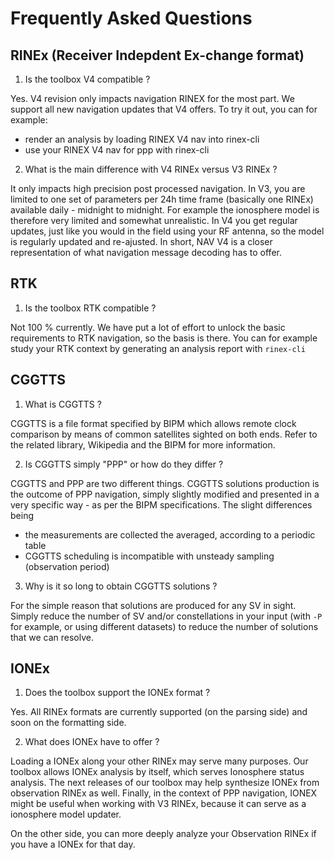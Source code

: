 Frequently Asked Questions
==========================

## RINEx (Receiver Indepdent Ex-change format)

1. Is the toolbox V4 compatible ?

Yes. V4 revision only impacts navigation RINEX for the most part.
We support all new navigation updates that V4 offers.
To try it out, you can for example:
- render an analysis by loading RINEX V4 nav into rinex-cli
- use your RINEX V4 nav for ppp with rinex-cli

2. What is the main difference with V4 RINEx versus V3 RINEx ?

It only impacts high precision post processed navigation.
In V3, you are limited to one set of parameters per 24h time frame (basically one RINEx)
available daily - midnight to midnight. For example the ionosphere model is therefore
very limited and somewhat unrealistic. In V4 you get regular updates, just like you would
in the field using your RF antenna, so the model is regularly updated and re-ajusted. 
In short, NAV V4 is a closer representation of what navigation message decoding has to offer.

## RTK

1. Is the toolbox RTK compatible ?

Not 100 % currently. We have put a lot of effort to unlock
the basic requirements to RTK navigation, so the basis is there.
You can for example study your RTK context by generating an analysis report with `rinex-cli`

## CGGTTS

1. What is CGGTTS ?

CGGTTS is a file format specified by BIPM which allows remote clock comparison
by means of common satellites sighted on both ends.
Refer to the related library, Wikipedia and the BIPM for more information.

2. Is CGGTTS simply "PPP" or how do they differ ?

CGGTTS and PPP are two different things. CGGTTS solutions production is the outcome of PPP
navigation, simply slightly modified and presented in a very specific way - as per the BIPM specifications.
The slight differences being

- the measurements are collected the averaged, according to a periodic table
- CGGTTS scheduling is incompatible with unsteady sampling (observation period)

3. Why is it so long to obtain CGGTTS solutions ?

For the simple reason that solutions are produced for any SV in sight. Simply
reduce the number of SV and/or constellations in your input (with `-P` for example, or using
different datasets) to reduce the number of solutions that we can resolve.

## IONEx

1. Does the toolbox support the IONEx format ?

Yes. All RINEx formats are currently supported (on the parsing side) and soon
on the formatting side. 

2. What does IONEx have to offer ?

Loading a IONEx along your other RINEx may serve many purposes.
Our toolbox allows IONEx analysis by itself, which serves Ionosphere status
analysis. The next releases of our toolbox may help synthesize IONEx from observation
RINEx as well. Finally, in the context of PPP navigation, IONEX might be useful when working
with V3 RINEx, because it can serve as a ionosphere model updater.

On the other side, you can more deeply analyze your Observation RINEx if you
have a IONEx for that day.
